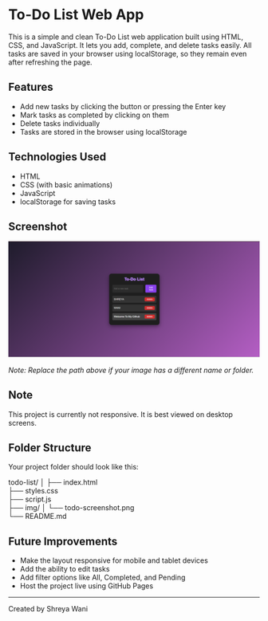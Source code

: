 # To-Do List Web App

This is a simple and clean To-Do List web application built using HTML, CSS, and JavaScript. It lets you add, complete, and delete tasks easily. All tasks are saved in your browser using localStorage, so they remain even after refreshing the page.

## Features

- Add new tasks by clicking the button or pressing the Enter key
- Mark tasks as completed by clicking on them
- Delete tasks individually
- Tasks are stored in the browser using localStorage

## Technologies Used

- HTML
- CSS (with basic animations)
- JavaScript
- localStorage for saving tasks

## Screenshot

![To-Do List Preview](img/todo-screenshot.png)

*Note: Replace the path above if your image has a different name or folder.*

## Note

This project is currently not responsive. It is best viewed on desktop screens.

## Folder Structure

Your project folder should look like this:

todo-list/
│
├── index.html  
├── styles.css  
├── script.js  
├── img/
│   └── todo-screenshot.png  
└── README.md

## Future Improvements

- Make the layout responsive for mobile and tablet devices
- Add the ability to edit tasks
- Add filter options like All, Completed, and Pending
- Host the project live using GitHub Pages

---

Created by Shreya Wani
